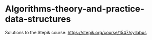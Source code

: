 # Algorithms-theory-and-practice-data-structures
Solutions to the Stepik course: https://stepik.org/course/1547/syllabus
